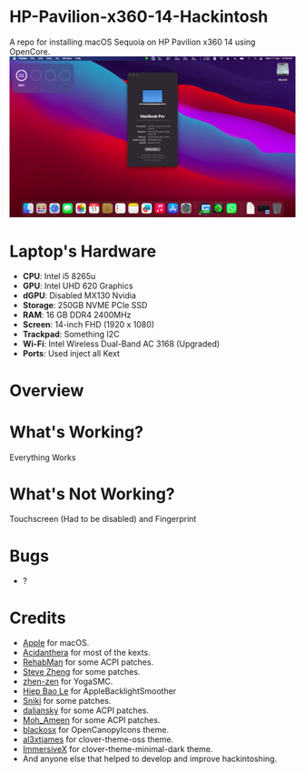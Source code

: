 # HP-Pavilion-x360-14-Hackintosh


A repo for installing macOS Sequoia on HP Pavilion x360 14 using OpenCore.
![](Images/Screenshot.png)


# Laptop's Hardware 
- <b>CPU</b>: Intel i5 8265u
- <b>GPU</b>: Intel UHD 620 Graphics
- <b>dGPU</b>: Disabled MX130 Nvidia 
- <b>Storage</b>: 250GB NVME PCIe SSD
- <b>RAM</b>: 16 GB DDR4 2400MHz
- <b>Screen</b>: 14-inch FHD (1920 x 1080)
- <b>Trackpad</b>: Something I2C
- <b>Wi-Fi</b>: Intel Wireless Dual-Band AC 3168 (Upgraded)
- <b>Ports</b>: Used inject all Kext

# Overview 

# What's Working?
Everything Works 

# What's Not Working?
Touchscreen (Had to be disabled) and Fingerprint

# Bugs
- ?

# Credits
- [Apple](https://www.apple.com) for macOS.
- [Acidanthera](https://github.com/acidanthera) for most of the kexts.
- [RehabMan](https://github.com/RehabMan) for some ACPI patches.
- [Steve Zheng](https://github.com/stevezhengshiqi) for some patches.
- [zhen-zen](https://github.com/zhen-zen) for YogaSMC.
- [Hiep Bao Le](https://github.com/hieplpvip) for AppleBacklightSmoother
- [Sniki](https://github.com/Sniki) for some patches.
- [daliansky](https://github.com/daliansky) for some ACPI patches.
- [Moh_Ameen](https://github.com/ameenjuz) for some ACPI patches.
- [blackosx](https://github.com/blackosx/OpenCanopyIcons) for OpenCanopyIcons theme.
- [al3xtjames](https://github.com/al3xtjames) for clover-theme-oss theme.
- [ImmersiveX](https://github.com/ImmersiveX) for clover-theme-minimal-dark theme.
- And anyone else that helped to develop and improve hackintoshing.
